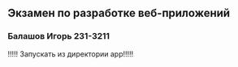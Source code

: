 ## Экзамен по разработке веб-приложений
### Балашов Игорь 231-3211

!!!!! Запускать из директории app!!!!!
